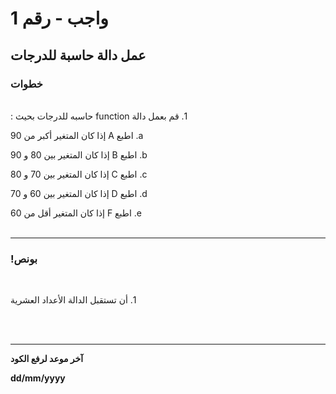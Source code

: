 
# واجب  - رقم 1
## عمل دالة حاسبة للدرجات
### خطوات 

<br>
&#x202b; 1. قم بعمل دالة function حاسبه للدرجات بحيث :

&#x202b; a. اطبع A إذا  كان المتغير أكبر من 90

&#x202b; b. اطبع B  إذا  كان المتغير بين 80 و 90

&#x202b; c. اطبع C إذا  كان المتغير بين 70 و 80

&#x202b; d. اطبع D إذا  كان المتغير بين 60 و 70

&#x202b; e. اطبع F إذا  كان المتغير أقل من 60
<br>
<br>
<hr>

### !بونص 

<br>

&#x202b; 1. أن تستقبل الدالة الأعداد العشرية

<br>
<br>
<hr>
<b>آخر موعد لرفع الكود

&#x202b; dd/mm/yyyy
